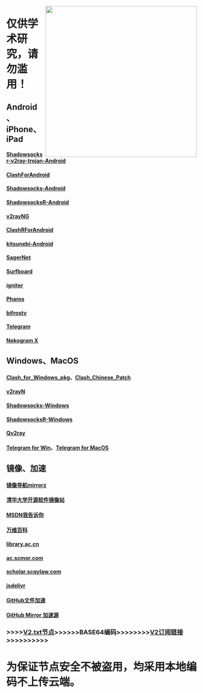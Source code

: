 [<img align="right" src="https://github.com/KPI0/academic-research/blob/main/image/ahmem-sc1cm.png" width="400px" />](https://baike.baidu.com/item/%E8%A1%8C%E6%94%BF%E5%A4%84%E7%BD%9A/662146?fr=aladdin)
# 仅供学术研究，请勿滥用！
## Android、iPhone、iPad
#### [Shadowsocksr-v2ray-trojan-Android](https://github.com/xxf098/shadowsocksr-v2ray-trojan-android/releases)
#### [ClashForAndroid](https://github.com/Kr328/ClashForAndroid/releases) 
#### [Shadowsocks-Android](https://github.com/shadowsocks/shadowsocks-android/releases)
#### [ShadowsocksR-Android](https://github.com/HMBSbige/ShadowsocksR-Android/releases)
#### [v2rayNG](https://github.com/2dust/v2rayNG/releases)
#### [ClashRForAndroid](https://github.com/naicfeng/ClashRForAndroid/releases)
#### [kitsunebi-Android](https://github.com/eycorsican/kitsunebi-android/releases)
#### [SagerNet](https://github.com/SagerNet/SagerNet/releases)
#### [Surfboard](https://manual.getsurfboard.com/)
#### [igniter](https://github.com/trojan-gfw/igniter/releases)
#### [Pharos](https://github.com/PharosVip/Pharos-Android-Test/releases)
#### [bifrostv](https://github.com/v2raym/bifrostv)
#### [Telegram](https://telegram.org/android)
#### [Nekogram X](https://github.com/NekoX-Dev/NekoX/releases)

## Windows、MacOS
#### [Clash_for_Windows_pkg](https://github.com/Fndroid/clash_for_windows_pkg/releases)、[Clash_Chinese_Patch](https://github.com/BoyceLig/Clash_Chinese_Patch/releases)
#### [v2rayN](https://github.com/2dust/v2rayN/releases)
#### [Shadowsocks-Windows](https://github.com/shadowsocks/shadowsocks-windows/releases)
#### [ShadowsocksR-Windows](https://github.com/HMBSbige/ShadowsocksR-Windows/releases)
#### [Qv2ray](https://github.com/Qv2ray/Qv2ray/releases)
#### [Telegram for Win](https://desktop.telegram.org/)、[Telegram for MacOS](https://macos.telegram.org/)

## 镜像、加速
#### [镜像导航mirrorz](https://mirrorz.org/)
#### [清华大学开源软件镜像站](https://mirrors4.tuna.tsinghua.edu.cn/)
#### [MSDN我告诉你](https://msdn.itellyou.cn/)
#### [万维百科](https://www.wanweibaike.net/)
#### [library.ac.cn](https://www.library.ac.cn/)
#### [ac.scmor.com](https://ac.scmor.com/)
#### [scholar.scqylaw.com](http://scholar.scqylaw.com/)
#### [jsdelivr](https://www.jsdelivr.com/)
#### [GitHub文件加速](https://gitcdn.top/)
#### [GitHub Mirror 加速源](https://www.github.do/)

### >>>>[V2.txt节点](https://github.com/KPI0/Freedom/blob/main/V2.txt)>>>>>>BASE64编码>>>>>>>>[V2订阅链接](https://github.com/KPI0/Freedom/blob/main/V2)>>>>>>>>>>

# 为保证节点安全不被盗用，均采用本地编码不上传云端。
